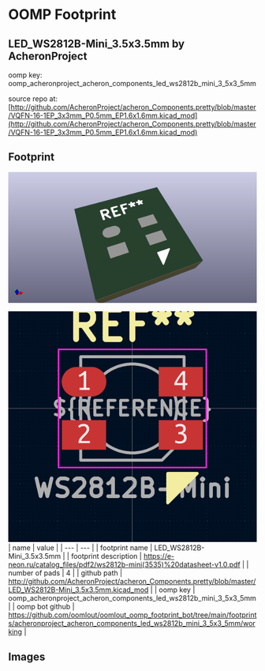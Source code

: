 # OOMP Footprint  
## LED_WS2812B-Mini_3.5x3.5mm  by AcheronProject  
  
oomp key: oomp_acheronproject_acheron_components_led_ws2812b_mini_3_5x3_5mm  
  
source repo at: [http://github.com/AcheronProject/acheron_Components.pretty/blob/master/VQFN-16-1EP_3x3mm_P0.5mm_EP1.6x1.6mm.kicad_mod](http://github.com/AcheronProject/acheron_Components.pretty/blob/master/VQFN-16-1EP_3x3mm_P0.5mm_EP1.6x1.6mm.kicad_mod)  
## Footprint  
  
[![working_kicad_pcb_3d.png](working_kicad_pcb_3d_600.png)](working_kicad_pcb_3d.png)  
  
[![working.png](working_600.png)](working.png)  
| name | value | 
| --- | --- | 
| footprint name | LED_WS2812B-Mini_3.5x3.5mm | 
| footprint description | https://e-neon.ru/catalog_files/pdf2/ws2812b-mini(3535)%20datasheet-v1.0.pdf | 
| number of pads | 4 | 
| github path | http://github.com/AcheronProject/acheron_Components.pretty/blob/master/LED_WS2812B-Mini_3.5x3.5mm.kicad_mod | 
| oomp key | oomp_acheronproject_acheron_components_led_ws2812b_mini_3_5x3_5mm | 
| oomp bot github | https://github.com/oomlout/oomlout_oomp_footprint_bot/tree/main/footprints/acheronproject_acheron_components_led_ws2812b_mini_3_5x3_5mm/working | 
## Images  
